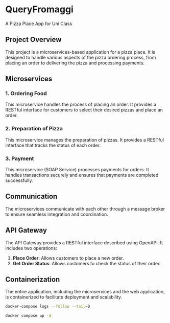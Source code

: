 # QueryFromaggi
A Pizza Place App for Uni Class

## Project Overview

This project is a microservices-based application for a pizza place. It is designed to handle various aspects of the
pizza ordering process, from placing an order to delivering the pizza and processing payments.

## Microservices

### 1. Ordering Food

This microservice handles the process of placing an order. It provides a RESTful interface for customers to select their
desired pizzas and place an order.

### 2. Preparation of Pizza

This microservice manages the preparation of pizzas. It provides a RESTful interface that tracks the status of each
order.

### 3. Payment

This microservice (SOAP Service) processes payments for orders. It handles transactions securely and ensures that
payments are completed successfully.

## Communication

The microservices communicate with each other through a message broker to ensure seamless integration and coordination.

## API Gateway

The API Gateway provides a RESTful interface described using OpenAPI. It includes two operations:

1. **Place Order**: Allows customers to place a new order.
2. **Get Order Status**: Allows customers to check the status of their order.

[//]: # (## Saga Pattern)

[//]: # (The application implements the saga pattern to ensure eventual consistency in the processing of orders.)

[//]: # (## Web Application)

[//]: # (A web application with a graphical user interface is provided to allow customers to place orders and check their status. This application interacts with the microservices to provide a seamless user experience.)

## Containerization

The entire application, including the microservices and the web application, is containerized to facilitate deployment
and scalability.

```bash
docker-compose logs --follow --tail=0

docker compose up -d
```
